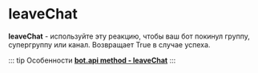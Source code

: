 # leaveChat

**leaveChat** - используйте эту реакцию, чтобы ваш бот покинул группу, супергруппу или канал. Возвращает True в случае успеха.

::: tip Особенности️
**[bot.api method - leaveChat](https://core.telegram.org/bots/api#leavechat)**
:::




